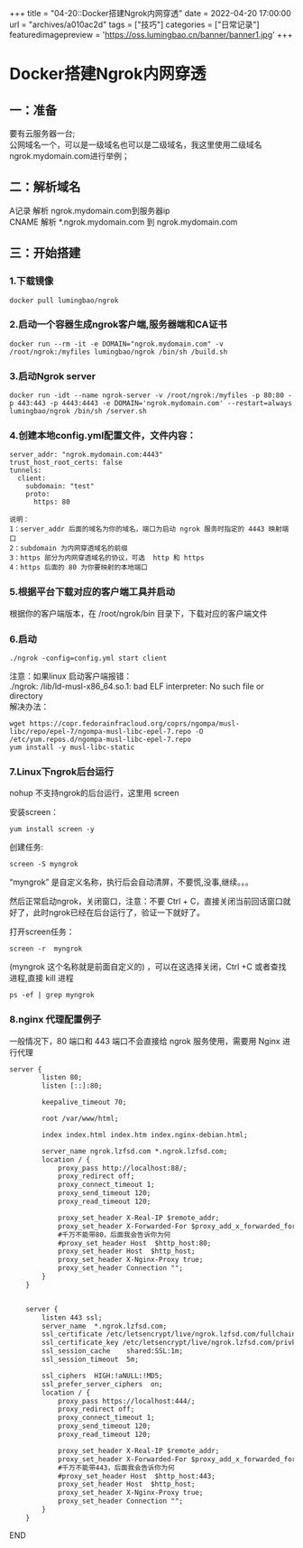 +++
title = "04-20::Docker搭建Ngrok内网穿透"
date = 2022-04-20 17:00:00
url = "archives/a010ac2d"
tags = ["技巧"]
categories = ["日常记录"]
featuredimagepreview = 'https://oss.lumingbao.cn/banner/banner1.jpg'
+++

# Docker搭建Ngrok内网穿透

## 一：准备
要有云服务器一台;  
公网域名一个，可以是一级域名也可以是二级域名，我这里使用二级域名ngrok.mydomain.com进行举例；

## 二：解析域名

A记录 解析 ngrok.mydomain.com到服务器ip  
CNAME 解析 *.ngrok.mydomain.com 到 ngrok.mydomain.com

## 三：开始搭建
### 1.下载镜像
````shell
docker pull lumingbao/ngrok
````

### 2.启动一个容器生成ngrok客户端,服务器端和CA证书
````
docker run --rm -it -e DOMAIN="ngrok.mydomain.com" -v /root/ngrok:/myfiles lumingbao/ngrok /bin/sh /build.sh
````
### 3.启动Ngrok server
````
docker run -idt --name ngrok-server -v /root/ngrok:/myfiles -p 80:80 -p 443:443 -p 4443:4443 -e DOMAIN='ngrok.mydomain.com' --restart=always lumingbao/ngrok /bin/sh /server.sh
````
### 4.创建本地config.yml配置文件，文件内容：
````properties
server_addr: "ngrok.mydomain.com:4443"
trust_host_root_certs: false
tunnels:
  client:
    subdomain: "test"
    proto:
      https: 80
````
````shell
说明：
1：server_addr 后面的域名为你的域名，端口为启动 ngrok 服务时指定的 4443 映射端口
2：subdomain 为内网穿透域名的前缀
3：https 部分为内网穿透域名的协议，可选  http 和 https
4：https 后面的 80 为你要映射的本地端口
````

### 5.根据平台下载对应的客户端工具并启动
根据你的客户端版本，在 /root/ngrok/bin 目录下，下载对应的客户端文件

### 6.启动
````shell
./ngrok -config=config.yml start client
````


注意：如果linux 启动客户端报错：  
./ngrok: /lib/ld-musl-x86_64.so.1: bad ELF interpreter: No such file or directory  
解决办法：
````shell
wget https://copr.fedorainfracloud.org/coprs/ngompa/musl-libc/repo/epel-7/ngompa-musl-libc-epel-7.repo -O /etc/yum.repos.d/ngompa-musl-libc-epel-7.repo
yum install -y musl-libc-static
````
### 7.Linux下ngrok后台运行
nohup 不支持ngrok的后台运行，这里用 screen

安装screen：
````shell
yum install screen -y
````
创建任务:
```shell
screen -S myngrok
```
“myngrok” 是自定义名称，执行后会自动清屏，不要慌,没事,继续。。。

然后正常启动ngrok，关闭窗口，注意：不要 Ctrl + C，直接关闭当前回话窗口就好了，此时ngrok已经在后台运行了，验证一下就好了。

打开screen任务：
```shell
screen -r  myngrok
```

(myngrok 这个名称就是前面自定义的) ，可以在这选择关闭，Ctrl +C 或者查找进程,直接 kill 进程
```shell
ps -ef | grep myngrok
```

### 8.nginx 代理配置例子
一般情况下，80 端口和 443 端口不会直接给 ngrok 服务使用，需要用 Nginx 进行代理
```xml
server {
        listen 80;
        listen [::]:80;

        keepalive_timeout 70;

        root /var/www/html;

        index index.html index.htm index.nginx-debian.html;

        server_name ngrok.lzfsd.com *.ngrok.lzfsd.com;
        location / {
            proxy_pass http://localhost:88/;
            proxy_redirect off;
            proxy_connect_timeout 1;
            proxy_send_timeout 120;
            proxy_read_timeout 120;

            proxy_set_header X-Real-IP $remote_addr;
            proxy_set_header X-Forwarded-For $proxy_add_x_forwarded_for;
            #千万不能带80，后面我会告诉你为何
            #proxy_set_header Host  $http_host:80;
            proxy_set_header Host  $http_host;
            proxy_set_header X-Nginx-Proxy true;
            proxy_set_header Connection "";
        }
    }


    server {
        listen 443 ssl;
        server_name  *.ngrok.lzfsd.com;
        ssl_certificate /etc/letsencrypt/live/ngrok.lzfsd.com/fullchain.pem;
        ssl_certificate_key /etc/letsencrypt/live/ngrok.lzfsd.com/privkey.pem;
        ssl_session_cache    shared:SSL:1m;
        ssl_session_timeout  5m;

        ssl_ciphers  HIGH:!aNULL:!MD5;
        ssl_prefer_server_ciphers  on;
        location / {
            proxy_pass https://localhost:444/;
            proxy_redirect off;
            proxy_connect_timeout 1;
            proxy_send_timeout 120;
            proxy_read_timeout 120;

            proxy_set_header X-Real-IP $remote_addr;
            proxy_set_header X-Forwarded-For $proxy_add_x_forwarded_for;
            #千万不能带443，后面我会告诉你为何
            #proxy_set_header Host  $http_host:443;
            proxy_set_header Host  $http_host;
            proxy_set_header X-Nginx-Proxy true;
            proxy_set_header Connection "";
        }
    }
```

END

